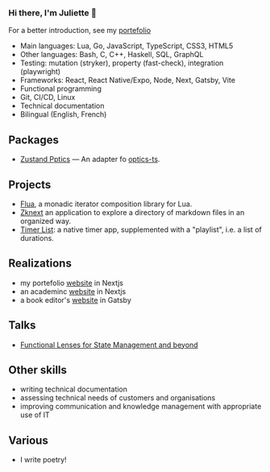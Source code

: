 ### Hi there, I'm Juliette 👋

For a better introduction, see my [portefolio](https://prncss-xyz.github.io/portefolio/)

- Main languages: Lua, Go, JavaScript, TypeScript, CSS3, HTML5
- Other languages: Bash, C, C++, Haskell, SQL, GraphQL
- Testing: mutation (stryker), property (fast-check), integration (playwright)
- Frameworks: React, React Native/Expo,  Node, Next, Gatsby, Vite
- Functional programming
- Git, CI/CD, Linux
- Technical documentation
- Bilingual (English, French)

## Packages

- [Zustand Pptics](https://github.com/prncss-xyz/zustand-optics) — An adapter fo [optics-ts](https://github.com/akheron/optics-ts).

## Projects

- [Flua](https://github.com/prncss-xyz/flua), a monadic iterator composition library for Lua.
- [Zknext](https://next-app-project-kakx2xw7fq-nn.a.run.app/) an application to explore a directory of markdown files in an organized way.
- [Timer List](https://prncss-xyz.github.io/timer-list/): a native timer app, supplemented with a "playlist", i.e. a list of durations.

## Realizations

- my portefolio [website](https://prncss-xyz.github.io/portefolio/about) in Nextjs
- an academinc [website](https://oic.uqam.ca/) in Nextjs
- a book editor's [website](https://www.oiedecravan.com) in Gatsby

## Talks

- [Functional Lenses for State Management and beyond](https://www.youtube.com/watch?v=GkFKxbMbK6A)

## Other skills

- writing technical documentation
- assessing technical needs of customers and organisations
- improving communication and knowledge management with appropriate use of IT

## Various

- I write poetry!
